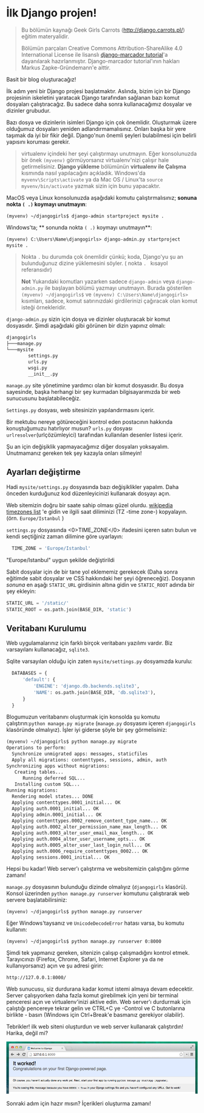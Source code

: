 # İlk Django projen!

> Bu bölümün kaynağı Geek Girls Carrots (http://django.carrots.pl/) eğitim materyalidir.
> 
> Bölümün parçaları Creative Commons Attribution-ShareAlike 4.0 International License ile lisanslı [django-marcador tutorial][1]'a dayanılarak hazırlanmıştır. Django-marcador tutorial'ının hakları Markus Zapke-Gründemann'e aittir.

 [1]: http://django-marcador.keimlink.de/

Basit bir blog oluşturacağız!

İlk adım yeni bir Django projesi başlatmaktır. Aslında, bizim için bir Django projesinin iskeletini yaratacak Django tarafından sağlanan bazı komut dosyaları çalıştıracağız. Bu sadece daha sonra kullanacağımız dosyalar ve dizinler grubudur.

Bazı dosya ve dizinlerin isimleri Django için çok önemlidir. Oluşturmak üzere olduğumuz dosyaları yeniden adlandırmamalısınız. Onları başka bir yere taşımak da iyi bir fikir değil. Django'nun önemli şeyleri bulabilmesi için belirli yapısını koruması gerekir.

> virtualenv içindeki her şeyi çalıştırmayı unutmayın. Eğer konsolunuzda bir önek `(myvenv)` görmüyorsanız virtualenv'nizi çalışır hale getirmelisiniz. **Django yükleme** bölümünün **virtualenv ile Çalışma** kısmında nasıl yapılacağını açıkladık. Windows'da ` myvenv\Scripts\activate` ya da Mac OS / Linux'ta `source myvenv/bin/activate` yazmak sizin için bunu yapacaktır.

MacOS veya Linux konsolunuzda aşağıdaki komutu çalıştırmalısınız; **sonuna nokta `( .)` koymayı unutmayın**:

```
(myvenv) ~/djangogirls$ django-admin startproject mysite .
```

Windows'ta; ** sonunda nokta `( .)` koymayı unutmayın**:

```
(myvenv) C:\Users\Name\djangogirls> django-admin.py startproject mysite .
```

> Nokta `.` bu durumda çok önemlidir çünkü; koda, Django'yu şu an bulunduğunuz dizine yüklemesini söyler. ( nokta `. ` kısayol referansıdır)
> 
> **Not** Yukarıdaki komutları yazarken sadece `django-admin` veya `django-admin.py` ile başlayan bölümü yazmayı unutmayın. Burada gösterilen `(myvenv) ~/djangogirls$` ve `(myvenv) C:\Users\Name\djangogirls>` kısımları, sadece, komut satırınızdaki girdilerinizi çağıracak olan komut isteği örnekleridir.

`django-admin.py` sizin için dosya ve dizinler oluşturacak bir komut dosyasıdır. Şimdi aşağıdaki gibi görünen bir dizin yapınız olmalı:

```
djangogirls
├───manage.py
└───mysite
        settings.py
        urls.py
        wsgi.py
        __init__.py
```  

`manage.py` site yönetimine yardımcı olan bir komut dosyasıdır. Bu dosya sayesinde, başka herhangi bir şey kurmadan bilgisayarımızda bir web sunucusunu başlatabileceğiz.

`Settings.py` dosyası, web sitesinizin yapılandırmasını içerir.

Bir mektubu nereye götüreceğini kontrol eden postacının hakkında konuştuğumuzu hatırlıyor musun? `urls.py` dosyası `urlresolver`(urlçözümleyici) tarafından kullanılan desenler listesi içerir.

Şu an için değişiklik yapmayacağımız diğer dosyaları yoksayalım. Unutmamanız gereken tek şey kazayla onları silmeyin!

## Ayarları değiştirme

Hadi `mysite/settings.py` dosyasında bazı değişiklikler yapalım. Daha önceden kurduğunuz kod düzenleyicinizi kullanarak dosyayı açın.

Web sitemizin doğru bir saate sahip olması güzel olurdu. [wikipedia timezones list][2] 'e gidin ve ilgili saat diliminizi (TZ -time zone-) kopyalayın. (örn. `Europe/Istanbul` )

 [2]: https://en.wikipedia.org/wiki/List_of_tz_database_time_zones

`settings.py` dosyasında <0>TIME_ZONE</0> ifadesini içeren satırı bulun ve kendi seçtiğiniz zaman dilimine göre uyarlayın:

```python
  TIME_ZONE = 'Europe/Istanbul'
```  

"Europe/Istanbul" uygun şekilde değiştirildi

Sabit dosyalar için de bir tane yol eklememiz gerekecek (Daha sonra eğitimde sabit dosyalar ve CSS hakkındaki her şeyi öğreneceğiz). Dosyanın *sonuna* en aşağı `STATIC_URL` girdisinin altına gidin ve `STATIC_ROOT` adında bir şey ekleyin:

```python
STATIC_URL = '/static/'
STATIC_ROOT = os.path.join(BASE_DIR, 'static')
```

## Veritabanı Kurulumu

Web uygulamalarınız için farklı birçok veritabanı yazılımı vardır. Biz varsayılanı kullanacağız, `sqlite3`.

Sqlite varsayılan olduğu için zaten `mysite/settings.py` dosyamızda kurulu:

```python
  DATABASES = {
      'default': {
          'ENGINE': 'django.db.backends.sqlite3',
          'NAME': os.path.join(BASE_DIR, 'db.sqlite3'),
      }
  }
```  

Blogumuzun veritabanını oluşturmak için konsolda şu komutu çalıştırın:`python manage.py migrate` (`manage.py` dosyasını içeren `djangogirls` klasöründe olmalıyız). İşler iyi giderse şöyle bir şey görmelisiniz:

```
(myvenv) ~/djangogirls$ python manage.py migrate
Operations to perform:
  Synchronize unmigrated apps: messages, staticfiles
  Apply all migrations: contenttypes, sessions, admin, auth
Synchronizing apps without migrations:
   Creating tables...
      Running deferred SQL...
   Installing custom SQL...
Running migrations:
  Rendering model states... DONE
  Applying contenttypes.0001_initial... OK
  Applying auth.0001_initial... OK
  Applying admin.0001_initial... OK
  Applying contenttypes.0002_remove_content_type_name... OK
  Applying auth.0002_alter_permission_name_max_length... OK
  Applying auth.0003_alter_user_email_max_length... OK
  Applying auth.0004_alter_user_username_opts... OK
  Applying auth.0005_alter_user_last_login_null... OK
  Applying auth.0006_require_contenttypes_0002... OK
  Applying sessions.0001_initial... OK
```

Hepsi bu kadar! Web server'ı çalıştırma ve websitemizin çalıştığını görme zamanı!

`manage.py` dosyasının bulunduğu dizinde olmalıyız (`djangogirls` klasörü). Konsol üzerinden `python manage.py runserver` komutunu çalıştırarak web servere başlatabilirsiniz:

```
(myvenv) ~/djangogirls$ python manage.py runserver
```

Eğer Windows'taysanız ve `UnicodeDecodeError` hatası varsa, bu komutu kullanın:

```
(myvenv) ~/djangogirls$ python manage.py runserver 0:8000
```

Şimdi tek yapmanız gereken, sitenizin çalışıp çalışmadığını kontrol etmek. Tarayıcınızı (Firefox, Chrome, Safari, Internet Explorer ya da ne kullanıyorsanız) açın ve şu adresi girin:

```
http://127.0.0.1:8000/
```    

Web sunucusu, siz durdurana kadar komut istemi almaya devam edecektir. Server çalışıyorken daha fazla komut girebilmek için yeni bir terminal penceresi açın ve virtualenv'inizi aktive edin. Web server'ı durdurmak için çalıştığı pencereye tekrar gelin ve CTRL+C ye -Control ve C butonlarına birlikte - basın (Windows için Ctrl+Break'e basmanız gerekiyor olabilir).

Tebrikler! ilk web siteni oluşturdun ve web server kullanarak çalıştırdın! Harika, değil mi?

![İşte çalışıyor!][3]

 [3]: images/it_worked2.png

Sonraki adım için hazır mısın? İçerikleri oluşturma zamanı!
